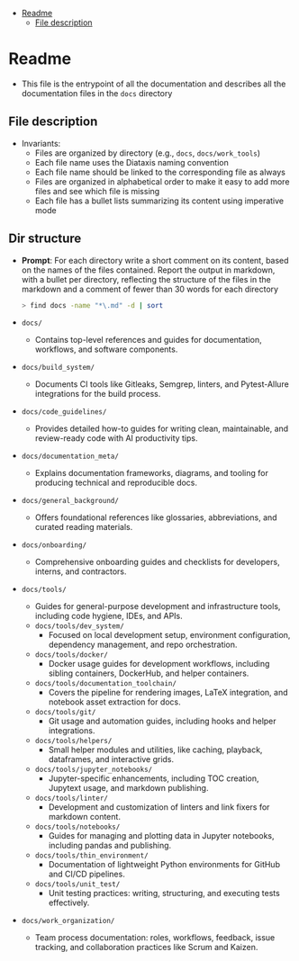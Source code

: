 

<!-- toc -->

- [Readme](#readme)
  * [File description](#file-description)

<!-- tocstop -->

# Readme

- This file is the entrypoint of all the documentation and describes all the
  documentation files in the `docs` directory

## File description

- Invariants:
  - Files are organized by directory (e.g., `docs`, `docs/work_tools`)
  - Each file name uses the Diataxis naming convention
  - Each file name should be linked to the corresponding file as always
  - Files are organized in alphabetical order to make it easy to add more files
    and see which file is missing
  - Each file has a bullet lists summarizing its content using imperative mode

## Dir structure

- **Prompt**: For each directory write a short comment on its content, based on
  the names of the files contained. Report the output in markdown, with a bullet
  per directory, reflecting the structure of the files in the markdown and a
  comment of fewer than 30 words for each directory
  ```bash
  > find docs -name "*\.md" -d | sort
  ```

- `docs/`
  - Contains top-level references and guides for documentation, workflows, and
    software components.
- `docs/build_system/`
  - Documents CI tools like Gitleaks, Semgrep, linters, and Pytest-Allure
    integrations for the build process.
- `docs/code_guidelines/`
  - Provides detailed how-to guides for writing clean, maintainable, and
    review-ready code with AI productivity tips.
- `docs/documentation_meta/`
  - Explains documentation frameworks, diagrams, and tooling for producing
    technical and reproducible docs.
- `docs/general_background/`
  - Offers foundational references like glossaries, abbreviations, and curated
    reading materials.
- `docs/onboarding/`
  - Comprehensive onboarding guides and checklists for developers, interns, and
    contractors.
- `docs/tools/`
  - Guides for general-purpose development and infrastructure tools, including
    code hygiene, IDEs, and APIs.
  - `docs/tools/dev_system/`
    - Focused on local development setup, environment configuration, dependency
      management, and repo orchestration.
  - `docs/tools/docker/`
    - Docker usage guides for development workflows, including sibling
      containers, DockerHub, and helper containers.
  - `docs/tools/documentation_toolchain/`
    - Covers the pipeline for rendering images, LaTeX integration, and notebook
      asset extraction for docs.
  - `docs/tools/git/`
    - Git usage and automation guides, including hooks and helper integrations.
  - `docs/tools/helpers/`
    - Small helper modules and utilities, like caching, playback, dataframes, and
      interactive grids.
  - `docs/tools/jupyter_notebooks/`
    - Jupyter-specific enhancements, including TOC creation, Jupytext usage, and
      markdown publishing.
  - `docs/tools/linter/`
    - Development and customization of linters and link fixers for markdown
      content.
  - `docs/tools/notebooks/`
    - Guides for managing and plotting data in Jupyter notebooks, including
      pandas and publishing.
  - `docs/tools/thin_environment/`
    - Documentation of lightweight Python environments for GitHub and CI/CD
      pipelines.
  - `docs/tools/unit_test/`
    - Unit testing practices: writing, structuring, and executing tests
      effectively.
- `docs/work_organization/`
  - Team process documentation: roles, workflows, feedback, issue tracking, and
    collaboration practices like Scrum and Kaizen.
